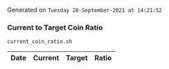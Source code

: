 Generated on `Tuesday 28-September-2021 at 14:21:52`

### Current to Target Coin Ratio
`current_coin_ratio.sh`

Date|Current|Target|Ratio
---|---|---|---

